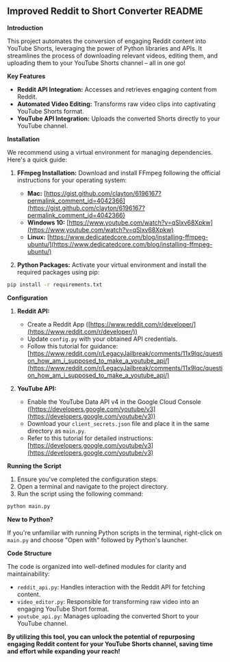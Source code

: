## Improved Reddit to Short Converter README

**Introduction**

This project automates the conversion of engaging Reddit content into YouTube Shorts, leveraging the power of Python libraries and APIs. It streamlines the process of downloading relevant videos, editing them, and uploading them to your YouTube Shorts channel – all in one go!

**Key Features**

* **Reddit API Integration:** Accesses and retrieves engaging content from Reddit.
* **Automated Video Editing:** Transforms raw video clips into captivating YouTube Shorts format.
* **YouTube API Integration:** Uploads the converted Shorts directly to your YouTube channel.

**Installation**

We recommend using a virtual environment for managing dependencies. Here's a quick guide:

1. **FFmpeg Installation:** Download and install FFmpeg following the official instructions for your operating system:
    * **Mac:** [https://gist.github.com/clayton/6196167?permalink_comment_id=4042366](https://gist.github.com/clayton/6196167?permalink_comment_id=4042366)
    * **Windows 10:** [https://www.youtube.com/watch?v=qSlxv68Xpkw](https://www.youtube.com/watch?v=qSlxv68Xpkw)
    * **Linux:** [https://www.dedicatedcore.com/blog/installing-ffmpeg-ubuntu/](https://www.dedicatedcore.com/blog/installing-ffmpeg-ubuntu/)

2. **Python Packages:** Activate your virtual environment and install the required packages using pip:

```bash
pip install -r requirements.txt
```

**Configuration**

1. **Reddit API:**
    * Create a Reddit App ([https://www.reddit.com/r/developer/](https://www.reddit.com/r/developer/))
    * Update `config.py` with your obtained API credentials.
    * Follow this tutorial for guidance: [https://www.reddit.com/r/LegacyJailbreak/comments/11x9lqc/question_how_am_i_supposed_to_make_a_youtube_api/](https://www.reddit.com/r/LegacyJailbreak/comments/11x9lqc/question_how_am_i_supposed_to_make_a_youtube_api/)

2. **YouTube API:**
    * Enable the YouTube Data API v4 in the Google Cloud Console ([https://developers.google.com/youtube/v3](https://developers.google.com/youtube/v3))
    * Download your `client_secrets.json` file and place it in the same directory as `main.py`.
    * Refer to this tutorial for detailed instructions: [https://developers.google.com/youtube/v3](https://developers.google.com/youtube/v3)

**Running the Script**

1. Ensure you've completed the configuration steps.
2. Open a terminal and navigate to the project directory.
3. Run the script using the following command:

```bash
python main.py
```

**New to Python?**

If you're unfamiliar with running Python scripts in the terminal, right-click on `main.py` and choose "Open with" followed by Python's launcher.

**Code Structure**

The code is organized into well-defined modules for clarity and maintainability:

* `reddit_api.py`: Handles interaction with the Reddit API for fetching content.
* `video_editor.py`: Responsible for transforming raw video into an engaging YouTube Short format.
* `youtube_api.py`: Manages uploading the converted Short to your YouTube channel.

**By utilizing this tool, you can unlock the potential of repurposing engaging Reddit content for your YouTube Shorts channel, saving time and effort while expanding your reach!**
